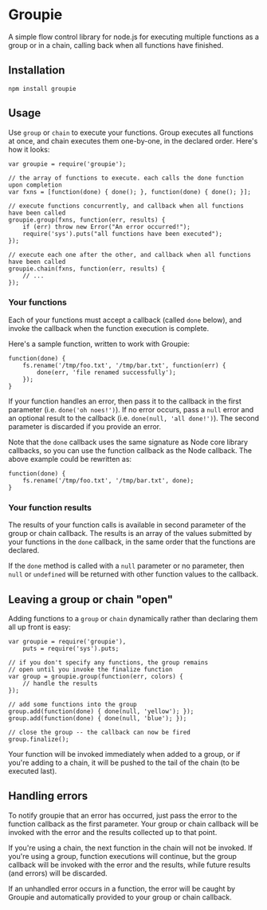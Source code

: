 # Groupie

A simple flow control library for node.js for executing multiple functions as a group or in a chain, 
calling back when all functions have finished.

## Installation

    npm install groupie

## Usage
	
Use `group` or `chain` to execute your functions. Group executes all functions at once, 
and chain executes them one-by-one, in the declared order. Here's how it looks:

	var groupie = require('groupie');
	
	// the array of functions to execute. each calls the done function upon completion
	var fxns = [function(done) { done(); }, function(done) { done(); }];
	
	// execute functions concurrently, and callback when all functions have been called
	groupie.group(fxns, function(err, results) {
		if (err) throw new Error("An error occurred!");
		require('sys').puts("all functions have been executed");
	});
	
	// execute each one after the other, and callback when all functions have been called
	groupie.chain(fxns, function(err, results) {
		// ...
	});
	
### Your functions

Each of your functions must accept a callback (called `done` below), and invoke the callback 
when the function execution is complete. 

Here's a sample function, written to work with Groupie:
	
	function(done) {
		fs.rename('/tmp/foo.txt', '/tmp/bar.txt', function(err) {
			done(err, 'file renamed successfully');
		});
	}
	
If your function handles an error, then pass it to the callback in the first 
parameter (i.e. `done('oh noes!')`).  If no error occurs, pass a `null` error and an optional 
result to the callback (i.e. `done(null, 'all done!')`). The second parameter is discarded
if you provide an error.	
	
Note that the `done` callback uses the same signature as Node core library callbacks, so you can 
use the function callback as the Node callback. The above example could be rewritten as:

	function(done) {
		fs.rename('/tmp/foo.txt', '/tmp/bar.txt', done);
	}


### Your function results

The results of your function calls is available in second parameter of the group or chain 
callback. The results is an array of the values submitted by your functions in the `done` 
callback, in the same order that the functions are declared.

If the `done` method is called with a `null` parameter or no parameter, then `null` or
`undefined` will be returned with other function values to the callback.
	
	
## Leaving a group or chain "open"

Adding functions to a `group` or `chain` dynamically rather than declaring them all 
up front is easy:
	
	var groupie = require('groupie'),
	    puts = require('sys').puts;

	// if you don't specify any functions, the group remains 
	// open until you invoke the finalize function
	var group = groupie.group(function(err, colors) {
		// handle the results
	});
	
	// add some functions into the group
	group.add(function(done) { done(null, 'yellow'); });
	group.add(function(done) { done(null, 'blue'); });
	
	// close the group -- the callback can now be fired
	group.finalize();
	
Your function will be invoked immediately when added to a group, or if you're adding to a chain,
it will be pushed to the tail of the chain (to be executed last). 

	
## Handling errors

To notify groupie that an error has occurred, just pass the error to the function callback as
the first parameter. Your group or chain callback will be invoked with the error and the results 
collected up to that point. 

If you're using a chain, the next function in the chain will not be invoked. If you're using a group,
function executions will continue, but the group callback will be invoked with the error and the results,
while future results (and errors) will be discarded.

If an unhandled error occurs in a function, the error will be caught by Groupie and automatically
provided to your group or chain callback.
